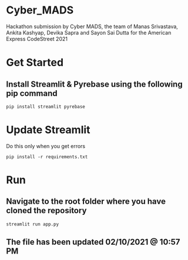 # Cyber_MADS
Hackathon submission by Cyber MADS, the team of Manas Srivastava, Ankita Kashyap, Devika Sapra and Sayon Sai Dutta for the American Express CodeStreet 2021

# Get Started
## Install Streamlit & Pyrebase using the following pip command
```
pip install streamlit pyrebase
```
# Update Streamlit
Do this only when you get errors
```
pip install -r requirements.txt 
```

# Run 
## Navigate to the root folder where you have cloned the repository
```
streamlit run app.py
```
## The file has been updated 02/10/2021 @ 10:57 PM 
